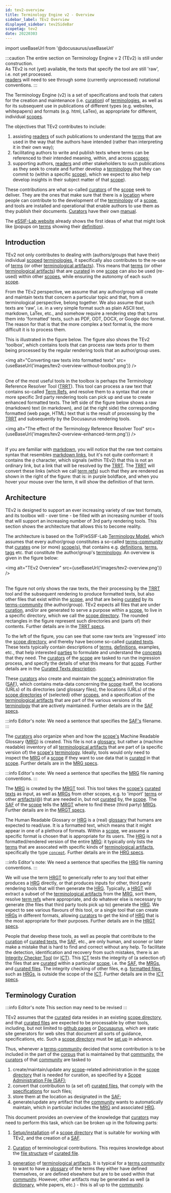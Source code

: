 ```yaml
---
id: tev2-overview
title: Terminology Engine v2 - Overview
sidebar_label: TEv2 Overview
displayed_sidebar: tev2SideBar
scopetag: tev2
date: 20220303
---
```


import useBaseUrl from '@docusaurus/useBaseUrl'

:::caution
The entire section on Terminology Engine v 2 (TEv2) is still under construction.<br/>
As TEv2 is not (yet) available, the texts that specify the tool are still 'raw', i.e. not yet processed.<br/>[readers](@) will need to see through some (currently unprocessed) notational conventions.
:::

The Terminology Engine (v2) is a set of specifications and tools that caters for the creation and maintenance (i.e. [curation](@)) of [terminologies](@), as well as for its subsequent use in publications of different types (e.g. websites, whitepapers) and formats (e.g. html, LaTex), as appropriate for different, individual [scopes](@).

The objectives that TEv2 contributes to include:
1. assisting [readers](@) of such publications to understand the [terms](@) that are used in the way that the authors have intended (rather than interpreting it in their own way);
2. facilitating authors to write and publish texts where terms can be referenced to their intended meaning, within, and across [scopes](@);
3. supporting authors, [readers](@) and other stakeholders to such publications as they seek to create and further develop a [terminology](@) that they can commit to (within a specific [scope](@)), which we expect to also help develop insights in their subject matter of that [scope](@)).

These contributions are what so-called [curators](@) of the [scope](@) seek to deliver. They are the ones that make sure that there is a [location](scopedir@) where people can contribute to the development of the [terminology](@) of a [scope](@), and tools are installed and operational that enable authors to use them as they publish their documents. [Curators](@) have their own [manual](man-curators).

The [eSSIF-Lab website](/docs/essifLab) already shows the first ideas of what that might look like (popups on [terms](@) showing their [definition](@)).

## Introduction

TEv2 not only contributes to dealing with (authors/groups that have their) individual [scoped](@) [terminologies](@), it specifically also contributes to the re-use of [terms](@) (or other [terminological artifacts](@)). This means that [terms](@) (or other [terminological artifacts](@)) that are [curated](@) in one [scope](@) can also be used (re-used) within other [scopes](@), while ensuring the autonomy of each such [scope](@).

From the TEv2 perspective, we assume that any author/group will create and maintain texts that concern a particular topic and that, from a terminological perspective, belong together. We also assume that such texts are 'raw', i.e. in a very simple format such as plain ASCII text, markdown, LaTex, etc., and somehow require a rendering step that turns them into 'formatted' texts, such as PDF, ODT, DOCX, or Google doc format. The reason for that is that the more complex a text format is, the more difficult it is to process them.

This is illustrated in the figure below. The figure also shows the TEv2 'toolbox', which contains tools that can process raw texts prior to them being processed by the regular rendering tools that an author/group uses.

<img
  alt="Converting raw texts into formatted texts"
  src={useBaseUrl('images/tev2-overview-without-toolbox.png')}
/><br/><br/>

One of the most useful tools in the toolbox is perhaps the Terminology Reference Resolver Tool ([TRRT](@)). This tool can process a raw text that contains so-called [Term Refs](@), and resolve them to a syntax that one or more specific 3rd party rendering tools can pick up and use to create enhanced formatted texts. The left side of the figure below shows a raw (markdown) text (in markdown), and (at the right side) the corresponding formatted (web page, HTML) text that is the result of processing by the [TRRT](@) and subsequently by the Docusaurus rendering tools.

<img
  alt="The effect of the Terminology Reference Resolver Tool"
  src={useBaseUrl('images/tev2-overview-enhanced-term.png')}
/><br/><br/>

If you are familiar with [markdown](https://www.markdownguide.org/basic-syntax/), you will notice that the raw text contains syntax that resembles [markdown links](https://www.markdownguide.org/basic-syntax/#links), but it's not quite conformant: it contains the `@` character, which signals (within TEv2) that this is not an ordinary link, but a link that will be resolved by the [TRRT](@). The [TRRT](@) will convert these links (which we call [term refs](@)) such that they are rendered as shown in the right of the figure: that is: in purple boldface, and when you hover your mouse over the term, it will show the definition of that term.

## Architecture

TEv2 is designed to support an ever increasing variety of raw text formats, and its toolbox will - over time - be filled with an increasing number of tools that will support an increasing number of 3rd party rendering tools. This section shows the architecture that allows this to become reality.

The architecture is based on the ToIP/eSSIF-Lab [Terminology Model](/docs/terms/pattern-terminology), which assumes that every author/group constitutes a so-called [terms-community](@) that [curates](@) one (or more) [scope(s)](@), that contains e.g. [definitions](@), [terms](@), [tags](@) etc. that constitute the author/group's [terminology](@). An overview is given in the figure below:

<img
  alt="TEv2 Overview"
  src={useBaseUrl('images/tev2-overview.png')}
/><br/><br/>

<!-- TRRT -->
The figure not only shows the raw texts, the their processing by the [TRRT](@) tool and the subsequent rendering to produce formatted texts, but also other files that exist within the [scope](@), and that are being [curated](@) by its [terms-community](@) (the author/group). TEv2 expects all files that are under [curation](@), and/or are generated to serve a purpose within a [scope](@), to live in a specific directory, which we call the [scope directory](@). The rounded rectangles in the figure represent such directories and (parts of) their contents. Further details are in the [TRRT specs](tev2-toolbox-trrt).

<!-- curated texts -->
To the left of the figure, you can see that some raw texts are 'ingressed' into the [scope directory](@), and thereby have become so-called [curated texts](@). These texts typically contain descriptions of [terms](@), [definitions](@), examples, etc., that help interested [parties](@) to formulate and understand the [concepts](@) that they need. The [curators](@) of the [scope](@) are tasked to run the ingression process, and specify the details of what this means for that [scope](@). Further details are in the [Curated Texts description](ctext).

<!-- SAF -->
These [curators](@) also create and maintain the [scope's](@) administration file ([SAF](@)), which contains meta-data concerning the [scope](@) itself, the locations (URLs) of its directories (and glossary files), the locations (URLs) of the [scope directories](@) of (selected) other [scopes](@), and a specification of the [terminological artifacts](@) that are part of the various versions of its [terminology](@) that are actively maintained. Further details are in the [SAF specs](tev2-spec-saf).

:::info Editor's note:
We need a sentence that specifies the [SAF's](@) filename.
:::

<!-- MRG -->
The [curators](@) also organize when and how the [scope's](@) Machine Readable Glossary ([MRG](@)) is created. This file is not a [glossary](@), but rather a (machine readable) inventory of all [terminological artifacts](@) that are part of (a specific version of) the [scope's](@) [terminology](@). Ideally, tools would only need to inspect the [MRG](@) of a [scope](@) if they want to use data that is [curated](@) in that [scope](@). Further details are in the [MRG specs](tev2-spec-mrg).

:::info Editor's note:
We need a sentence that specifies the [MRG](@) file naming conventions.
:::

<!-- MRGT -->
The [MRG](@) is created by the [MRGT](@) tool. This tool takes the [scope's](@) [curated texts](@) as input, as well as [MRGs](@) from other scopes, e.g. to 'import' [terms](@) or other [artifacts](terminological-artifact)(@) that are needed in, but not [curated](@) by, the [scope](@). The [SAF](@) of the [scope](@) tells the [MRGT](@) where to find these (third party) [MRGs](@). Further details are in the [MRGT specs](tev2-toolbox-mrgt).

<!-- HRG -->
The Human Readable Glossary or [HRG](@) is a (real) [glossary](@) that humans are expected to read/use. It is a formatted text, which means that it might appear in one of a plethora of formats. Within a [scope](@), we assume a specific format is chosen that is appropriate for its users. The [HRG](@) is not a formatted/rendered version of the entire [MRG](@): it typically only lists the [terms](@) that are assocated with specific kinds of [terminological artifacts](@), specifically the type [`concept`](concept@). Further details are in the [HRG specs](tev2-spec-hrg).

:::info Editor's note:
We need a sentence that specifies the [HRG](@) file naming conventions.
:::

<!-- HRGT -->
We will use the term [HRGT](@) to generically refer to any tool that either produces a [HRG](@) directly, or that produces inputs for other, third party rendering tools that will then generate the [HRG](@). Typically, a [HRGT](@) will extract a subset of the [terminological artifacts](@) from the [MRG](@), sort them, resolve [term refs](@) where appropriate, and do whatever else is necessary to generate (the files that third party tools pick up to) generate the [HRG](@). We expect to see various flavours of this tool, or a single tool that can create [HRGs](@) in different formats, allowing [curators](@) to get the kind of [HRG](@) that is the most appropriate for their purposes. Further details are in the [HRGT specs](tev2-toolbox-hrgt).

<!-- ICT -->
People that develop these tools, as well as people that contribute to the [curation](@) of [curated texts](@), the [SAF](@), etc., are only human, and sooner or later make a mistake that is hard to find and correct without any help. To facilitate the detection, identification and recovery from such mistakes, there is an [Integrity Checker Tool](tev2-toolbox-ict) (or [ICT](@)). This [ICT](@) tests the integrity of (a selection of) the files that are [curated](@) within a particular [scope](@), i.e. the [SAF](@), the [MRGs](@), and [curated files](@). The integrity checking of other files, e.g. [formatted files](@), such as [HRGs](@), is outside the scope of the [ICT](@). Further details are in the [ICT specs](tev2-toolbox-ict).

## Terminology Curation

:::info Editor's note
This section may need to be revised
:::

TEv2 assumes that the [curated](@) data resides in an existing [scope directory](@), and that [curated files](@) are expected to be processable by other tools, including, but not limited to [github pages](https://pages.github.com/) or [Docusaurus](https://docusaurus.io/docs/docs-introduction), which are static site generators for web sites that document all sorts of guidance, specifications, etc. Such a [scope directory](@) must be [set up](tev2-installation) in advance.

Thus, whenever a [terms-community](@) decided that some contribution is to be included in the part of the [corpus](@) that is maintained by that [community](terms-community@), the [curators](@) of that [community](terms-community@) are tasked to

1. create/maintain/update any [scope](@)-related administration in the [scope directory](@) that is needed for curation, as specified by a [Scope Administration File (SAF)](tev2-spec-saf);
2. convert that contribution to (a set of) [curated files](@), that comply with the [specifications](ctext) for such files;
3. store them at the location as designated in the [SAF](tev2-spec-saf);
4. generate/update any artifact that the [community](terms-community@) wants to automatically maintain, which in particular includes the [MRG](@) and associated [HRG](@).

This document provides an overview of the knowledge that [curators](@) may need to perform this task, which can be broken up in the following parts:

1. [Setup/installation](tev2-installation) of a [scope directory](@) that is suitable for working with TEv2, and the creation of a [SAF](tev2-spec-saf).

2. [Curation](@) of terminological contributions. This requires knowledge about the [file structure](ctext) of [curated file](@).

3. [generation](tev2-toolbox-use) of [terminological artifacts](@). It is typical for a [terms community](@) to want to have a [glossary](@) of the terms they either have defined themselves, or are defined elsewhere but are to be used within that [community](@). However, other artifacts may be generated as well (a [dictionary](@), white papers, etc.) - this is all up to the [community](@).
